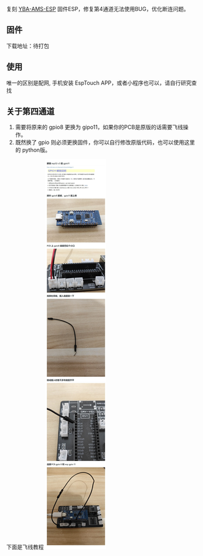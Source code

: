 复刻 [YBA-AMS-ESP](https://github.com/YBA0312/YBA-AMS-ESP/tree/main) 固件ESP，修复第4通道无法使用BUG，优化断连问题。

## 固件
下载地址：待打包

## 使用
唯一的区别是配网, 手机安装 EspTouch APP，或者小程序也可以，请自行研究查找

## 关于第四通道
1. 需要将原来的 gpio8 更换为 gipo11，如果你的PCB是原版的话需要飞线操作。
2. 既然换了 gpio 则必须更换固件，你可以自行修改原版代码，也可以使用这里的 python版。

下面是飞线教程
![](doc/飞线教程.jpg)
